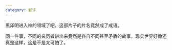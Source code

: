 ```yaml
---
category: 影评
---
```


黑泽明进入神的领域了吧，这部片子的片名竟然成了成语。

同一件事，不同的亲历者讲出来竟然是各自不同甚至矛盾的故事，现实世界好像还真是这样，这是不是太可怕了。
